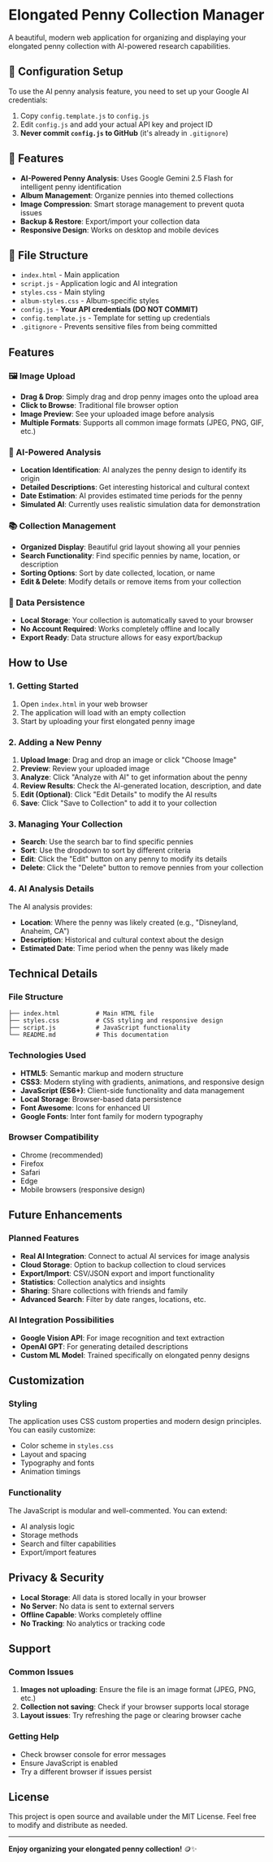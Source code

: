# Elongated Penny Collection Manager

A beautiful, modern web application for organizing and displaying your elongated penny collection with AI-powered research capabilities.

## 🔐 Configuration Setup

To use the AI penny analysis feature, you need to set up your Google AI credentials:

1. Copy `config.template.js` to `config.js`
2. Edit `config.js` and add your actual API key and project ID
3. **Never commit `config.js` to GitHub** (it's already in `.gitignore`)

## 🚀 Features

- **AI-Powered Penny Analysis**: Uses Google Gemini 2.5 Flash for intelligent penny identification
- **Album Management**: Organize pennies into themed collections
- **Image Compression**: Smart storage management to prevent quota issues
- **Backup & Restore**: Export/import your collection data
- **Responsive Design**: Works on desktop and mobile devices

## 📁 File Structure

- `index.html` - Main application
- `script.js` - Application logic and AI integration
- `styles.css` - Main styling
- `album-styles.css` - Album-specific styles
- `config.js` - **Your API credentials (DO NOT COMMIT)**
- `config.template.js` - Template for setting up credentials
- `.gitignore` - Prevents sensitive files from being committed

## Features

### 🖼️ Image Upload
- **Drag & Drop**: Simply drag and drop penny images onto the upload area
- **Click to Browse**: Traditional file browser option
- **Image Preview**: See your uploaded image before analysis
- **Multiple Formats**: Supports all common image formats (JPEG, PNG, GIF, etc.)

### 🤖 AI-Powered Analysis
- **Location Identification**: AI analyzes the penny design to identify its origin
- **Detailed Descriptions**: Get interesting historical and cultural context
- **Date Estimation**: AI provides estimated time periods for the penny
- **Simulated AI**: Currently uses realistic simulation data for demonstration

### 📚 Collection Management
- **Organized Display**: Beautiful grid layout showing all your pennies
- **Search Functionality**: Find specific pennies by name, location, or description
- **Sorting Options**: Sort by date collected, location, or name
- **Edit & Delete**: Modify details or remove items from your collection

### 💾 Data Persistence
- **Local Storage**: Your collection is automatically saved to your browser
- **No Account Required**: Works completely offline and locally
- **Export Ready**: Data structure allows for easy export/backup

## How to Use

### 1. Getting Started
1. Open `index.html` in your web browser
2. The application will load with an empty collection
3. Start by uploading your first elongated penny image

### 2. Adding a New Penny
1. **Upload Image**: Drag and drop an image or click "Choose Image"
2. **Preview**: Review your uploaded image
3. **Analyze**: Click "Analyze with AI" to get information about the penny
4. **Review Results**: Check the AI-generated location, description, and date
5. **Edit (Optional)**: Click "Edit Details" to modify the AI results
6. **Save**: Click "Save to Collection" to add it to your collection

### 3. Managing Your Collection
- **Search**: Use the search bar to find specific pennies
- **Sort**: Use the dropdown to sort by different criteria
- **Edit**: Click the "Edit" button on any penny to modify its details
- **Delete**: Click the "Delete" button to remove pennies from your collection

### 4. AI Analysis Details
The AI analysis provides:
- **Location**: Where the penny was likely created (e.g., "Disneyland, Anaheim, CA")
- **Description**: Historical and cultural context about the design
- **Estimated Date**: Time period when the penny was likely made

## Technical Details

### File Structure
```
├── index.html          # Main HTML file
├── styles.css          # CSS styling and responsive design
├── script.js           # JavaScript functionality
└── README.md           # This documentation
```

### Technologies Used
- **HTML5**: Semantic markup and modern structure
- **CSS3**: Modern styling with gradients, animations, and responsive design
- **JavaScript (ES6+)**: Client-side functionality and data management
- **Local Storage**: Browser-based data persistence
- **Font Awesome**: Icons for enhanced UI
- **Google Fonts**: Inter font family for modern typography

### Browser Compatibility
- Chrome (recommended)
- Firefox
- Safari
- Edge
- Mobile browsers (responsive design)

## Future Enhancements

### Planned Features
- **Real AI Integration**: Connect to actual AI services for image analysis
- **Cloud Storage**: Option to backup collection to cloud services
- **Export/Import**: CSV/JSON export and import functionality
- **Statistics**: Collection analytics and insights
- **Sharing**: Share collections with friends and family
- **Advanced Search**: Filter by date ranges, locations, etc.

### AI Integration Possibilities
- **Google Vision API**: For image recognition and text extraction
- **OpenAI GPT**: For generating detailed descriptions
- **Custom ML Model**: Trained specifically on elongated penny designs

## Customization

### Styling
The application uses CSS custom properties and modern design principles. You can easily customize:
- Color scheme in `styles.css`
- Layout and spacing
- Typography and fonts
- Animation timings

### Functionality
The JavaScript is modular and well-commented. You can extend:
- AI analysis logic
- Storage methods
- Search and filter capabilities
- Export/import features

## Privacy & Security

- **Local Storage**: All data is stored locally in your browser
- **No Server**: No data is sent to external servers
- **Offline Capable**: Works completely offline
- **No Tracking**: No analytics or tracking code

## Support

### Common Issues
1. **Images not uploading**: Ensure the file is an image format (JPEG, PNG, etc.)
2. **Collection not saving**: Check if your browser supports local storage
3. **Layout issues**: Try refreshing the page or clearing browser cache

### Getting Help
- Check browser console for error messages
- Ensure JavaScript is enabled
- Try a different browser if issues persist

## License

This project is open source and available under the MIT License. Feel free to modify and distribute as needed.

---

**Enjoy organizing your elongated penny collection!** 🪙✨

